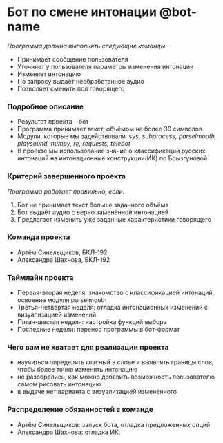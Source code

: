 # Бот по смене интонации @bot-name
_Программа должна выполнять следующие команды:_
- Принимает сообщение пользователя
- Уточняет у пользователя параметры изменения интонации
- Изменяет интонацию 
- По запросу выдаёт необработанное аудио
- Позволяет сменить пол говорящего

### Подробное описание
- Результат проекта – бот
- Программа принимает текст, объёмом не более 30 символов
- Модули, которые мы задействовали: _sys, subprocess, parselmouth, playsound, numpy, re, requests, telebot_
- В проекте мы использование знание о классификаций русских интонаций на интонационные конструкции(ИК) по Брызгуновой
### Критерий завершенного проекта 
_Программа работает правильно, если:_

1. Бот не принимает текст больше заданного объёма
2. Бот выдаёт аудио с верно заменённой интонацией
3. Предлагает изменить уже заданные характеристики говорящего

### Команда проекта

- Артём Синельщиков, БКЛ-192
- Александра Шахнова, БКЛ-192

### Таймлайн проекта

- Первая-вторая неделя: знакомство с классификацией интонаций, освоение модуля parselmouth
- Третья-четвёртая неделя: отладка интонационных изменений с визуализацией изменений
- Пятая-шестая неделя: настройка функций выбора
- Последние недели: перенос программы в бот-формат

### Чего вам не хватает для реализации проекта

- научиться определять гласный в слове и выявлять границы слов, чтобы более точно изменять интонацию
- не разобрались, как можно добавить возможность пользователю самом рисовать интонацию
- в выдаче нет варианта с визуализацией изменённого 

### Распределение обязанностей в команде

- Артём Синельщиков: запуск бота, отладка предложенных опций
- Александра Шахнова: отладка ИК, 

